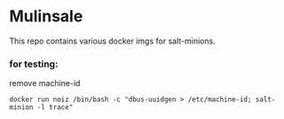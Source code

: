 # Mulinsale

This repo contains various docker imgs for salt-minions.

### for testing:

remove machine-id
```console
docker run noiz /bin/bash -c "dbus-uuidgen > /etc/machine-id; salt-minion -l trace"
```
